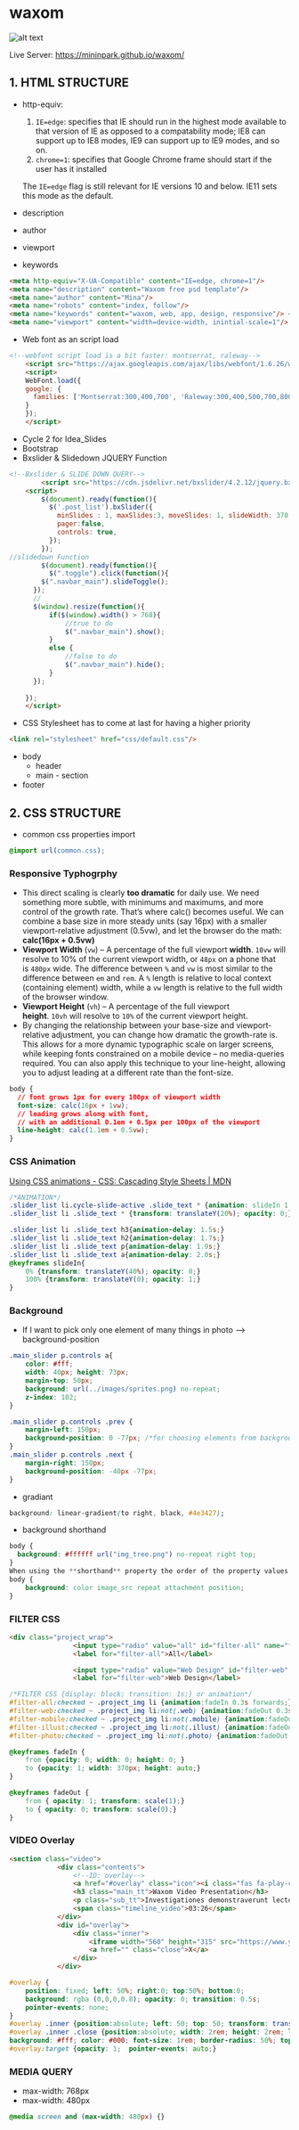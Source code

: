 # waxom

![alt text](https://github.com/mininpark/waxom/blob/master/src/Waxom_Hemepage.jpg?raw=true)

Live Server: https://mininpark.github.io/waxom/

## 1. HTML STRUCTURE

- http-equiv:
    1. `IE=edge`: specifies that IE should run in the highest mode available to that version of IE as opposed to a compatability mode; IE8 can support up to IE8 modes, IE9 can support up to IE9 modes, and so on.
    2. `chrome=1`: specifies that Google Chrome frame should start if the user has it installed

    The `IE=edge` flag is still relevant for IE versions 10 and below. IE11 sets this mode as the default.

- description
- author
- viewport
- keywords

```html
<meta http-equiv="X-UA-Compatible" content="IE=edge, chrome=1"/> 
<meta name="description" content="Waxom free psd template"/>
<meta name="author" content="Mina"/>
<meta name="robots" content="index, follow"/>
<meta name="keywords" content="waxom, web, app, design, responsive"/> <!--site search keywords in web -->
<meta name="viewport" content="width=device-width, inintial-scale=1"/>
```

- Web font as an script load

```html
<!--webfont script load is a bit faster: montserrat, raleway-->
	<script src="https://ajax.googleapis.com/ajax/libs/webfont/1.6.26/webfont.js"></script>
	<script>
  	WebFont.load({
    google: {
      families: ['Montserrat:300,400,700', 'Raleway:300,400,500,700,800']
    }
  	});
	</script>
```

- Cycle 2 for Idea_Slides
- Bootstrap
- Bxslider & Slidedown JQUERY Function

```html
<!--Bxslider & SLIDE DOWN QUERY-->
		<script src="https://cdn.jsdelivr.net/bxslider/4.2.12/jquery.bxslider.min.js"></script>
	<script>
		$(document).ready(function(){
		  $('.post_list').bxSlider({
			minSlides : 1, maxSlides:3, moveSlides: 1, slideWidth: 370, slideMargin: 30,
			pager:false,
			controls: true,
		  });
		});
//slidedown Function
		$(document).ready(function(){
		  $(".toggle").click(function(){
		$(".navbar_main").slideToggle();
	  });
	  //
	  $(window).resize(function(){
		  if($(window).width() > 768){
			  //true to do
			  $(".navbar_main").show();
		  }
		  else {
			  //false to do
			  $(".navbar_main").hide();
		  }
	  });
	  
	});
	</script>
```

- CSS Stylesheet has to come at last for having a higher priority

```html
<link rel="stylesheet" href="css/default.css"/>
```

- body
    - header
    - main - section
- footer

## 2. CSS STRUCTURE

- common css properties import

```css
@import url(common.css);
```

### Responsive Typhogrphy

- This direct scaling is clearly **too dramatic** for daily use. We need something more subtle, with minimums and maximums, and more control of the growth rate. That’s where calc() becomes useful. We can combine a base size in more steady units (say 16px) with a smaller viewport-relative adjustment (0.5vw), and let the browser do the math: **calc(16px + 0.5vw)**
- **Viewport Width** (`vw`) – A percentage of the full viewport **width**. `10vw` will resolve to 10% of the current viewport width, or `48px` on a phone that is `480px` wide. The difference between `%` and `vw` is most similar to the difference between `em` and `rem`. A `%` length is relative to local context (containing element) width, while a `vw` length is relative to the full width of the browser window.
- **Viewport Height** (`vh`) – A percentage of the full viewport **height**. `10vh` will resolve to `10%` of the current viewport height.
- By changing the relationship between your base-size and viewport-relative adjustment, you can change how dramatic the growth-rate is. This allows for a more dynamic typographic scale on larger screens, while keeping fonts constrained on a mobile device – no media-queries required. You can also apply this technique to your line-height, allowing you to adjust leading at a different rate than the font-size.

```css
body {
  // font grows 1px for every 100px of viewport width
  font-size: calc(16px + 1vw);
  // leading grows along with font,
  // with an additional 0.1em + 0.5px per 100px of the viewport
  line-height: calc(1.1em + 0.5vw);
}
```

### CSS Animation

[Using CSS animations - CSS: Cascading Style Sheets | MDN](https://developer.mozilla.org/en-US/docs/Web/CSS/CSS_Animations/Using_CSS_animations)

```css
/*ANIMATION*/
.slider_list li.cycle-slide-active .slide_text * {animation: slideIn 1.5s forwards ease-out;}
.slider_list li .slide_text * {transform: translateY(20%); opacity: 0;}

.slider_list li .slide_text h3{animation-delay: 1.5s;}
.slider_list li .slide_text h2{animation-delay: 1.7s;}
.slider_list li .slide_text p{animation-delay: 1.9s;}
.slider_list li .slide_text a{animation-delay: 2.0s;}
@keyframes slideIn{
    0% {transform: translateY(40%); opacity: 0;}
    100% {transform: translateY(0); opacity: 1;} 
}
```

### Background

- If I want to pick only one element of many things in photo —> background-position

```css
.main_slider p.controls a{
    color: #fff;
    width: 40px; height: 73px;
    margin-top: 50px;
    background: url(../images/sprites.png) no-repeat;
    z-index: 102;
} 

.main_slider p.controls .prev {
    margin-left: 150px;
    background-position: 0 -77px; /*for choosing elements from background*/
}
.main_slider p.controls .next {
    margin-right: 150px;
    background-position: -40px -77px;
}
```

- gradiant

```css
background: linear-gradient(to right, black, #4e3427);
```

- background shorthand

```css
body {
  background: #ffffff url("img_tree.png") no-repeat right top;
}
When using the **shorthand** property the order of the property values is:
body {
	background: color image_src repeat attachment position; 
}
```

### FILTER CSS

```html
<div class="project_wrap">
				<input type="radio" value="all" id="filter-all" name="filter" checked />
				<label for="filter-all">All</label>

				<input type="radio" value="Web Design" id="filter-web" name="filter"/>
				<label for="filter-web">Web Design</label>
```

```css
/*FILTER CSS {display: block; transition: 1s;} or animation*/
#filter-all:checked ~ .project_img li {animation:fadeIn 0.3s forwards;}
#filter-web:checked ~ .project_img li:not(.web) {animation:fadeOut 0.3s forwards}
#filter-mobile:checked ~ .project_img li:not(.mobile) {animation:fadeOut 0.3s forwards}
#filter-illust:checked ~ .project_img li:not(.illust) {animation:fadeOut 0.3s forwards}
#filter-photo:checked ~ .project_img li:not(.photo) {animation:fadeOut 0.3s forwards}

@keyframes fadeIn {
    from {opacity: 0; width: 0; height: 0; }
    to {opacity: 1; width: 370px; height: auto;}
}

@keyframes fadeOut {
    from { opacity: 1; transform: scale(1);}
    to { opacity: 0; transform: scale(0);}
}
```

### VIDEO Overlay

```html
<section class="video">
			<div class="contents">
				<!--ID: overlay-->
				<a href="#overlay" class="icon"><i class="fas fa-play-circle"></i></a>
				<h3 class="main_tt">Waxom Video Presentation</h3>
				<p class="sub_tt">Investigationes demonstraverunt lectores legre me lius quad li legunt seaplus. Claritas est eiam processus dynamicus. Qui sequiur mutationem consuetudium.</p>
				<span class="timeline_video">03:26</span>
			</div>
			<div id="overlay">
				<div class="inner">
					<iframe width="560" height="315" src="https://www.youtube.com/embed/NXD-WJYtkyc" title="YouTube video player" frameborder="0" allow="accelerometer; autoplay; clipboard-write; encrypted-media; gyroscope; picture-in-picture" allowfullscreen></iframe>					
					<a href="" class="close">X</a>
				</div>
			</div>
```

```css
#overlay {
    position: fixed; left: 50%; right:0; top:50%; bottom:0; 
    background: rgba (0,0,0,0.8); opacity: 0; transition: 0.5s;
    pointer-events: none;
}
#overlay .inner {position:absolute; left: 50; top: 50; transform: translate(-50%, -50%)}
#overlay .inner .close {position:absolute; width: 2rem; height: 2rem; left: 50; top: 50; transform: translate(-50%, -50%);
background: #fff; color: #000; font-size: 1rem; border-radius: 50%; top: -1rem; right: -1rem; line-height:2rem;}
#overlay:target {opacity: 1;  pointer-events: auto;}
```

### MEDIA QUERY

- max-width: 768px
- max-width: 480px

```css
@media screen and (max-width: 480px) {}
```
